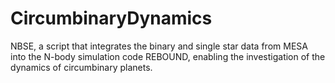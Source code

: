 # CircumbinaryDynamics


NBSE, a script that integrates the binary and single star data from MESA into the N-body simulation code REBOUND, enabling the investigation of the dynamics of circumbinary planets.
